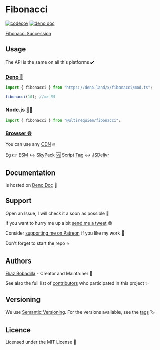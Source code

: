 # Fibonacci

[![codecov](https://codecov.io/gh/ultirequiem/fibonacci.js/branch/main/graph/badge.svg)](https://codecov.io/gh/ultirequiem/fibonacci.js)
[![deno doc](https://doc.deno.land/badge.svg)](https://doc.deno.land/https/deno.land/x/fibonacci/mod.ts)

[Fibonacci Succession](https://en.wikipedia.org/wiki/Fibonacci_number)

## Usage

The API is the same on all this platforms ✔️

### [Deno 🦕](https://deno.land/x/fibonacci)

```javascript
import { fibonacci } from "https://deno.land/x/fibonacci/mod.ts";

fibonacci(10); //=> 55
```

### [Node.js 🐢🚀](https://npmjs.com/package/@ultirequiem/fibonacci)

```javascript
import { fibonacci } from "@ultirequiem/fibonacci";
```

### [Browser 🌐](https://developer.mozilla.org/en-US/docs/Glossary/Browser)

You can use any [CDN](https://en.wikipedia.org/wiki/Content_delivery_network) 🔥

Eg 👉
[ESM](https://developer.mozilla.org/en-US/docs/Web/JavaScript/Guide/Modules) ↔️
[SkyPack](https://cdn.skypack.dev/@ultirequiem/random-item) 🆚
[Script Tag](https://developer.mozilla.org/en-US/docs/Web/HTML/Element/script)
↔️ [JSDelivr](https://cdn.jsdelivr.net/npm/@ultirequiem/random-item)

## Documentation

Is hosted on
[Deno Doc](https://doc.deno.land/https://deno.land/x/fibonacci/mod.ts) 📄

## Support

Open an Issue, I will check it a soon as possible 👀

If you want to hurry me up a bit
[send me a tweet](https://twitter.com/UltiRequiem) 😆

Consider [supporting me on Patreon](https://patreon.com/UltiRequiem) if you like
my work 🙏

Don't forget to start the repo ⭐

## Authors

[Eliaz Bobadilla](https://ultirequiem.com) - Creator and Maintainer 💪

See also the full list of
[contributors](https://github.com/UltiRequiem/fibonacci.js/contributors) who
participated in this project ✨

## Versioning

We use [Semantic Versioning](http://semver.org). For the versions available, see
the [tags](https://github.com/UltiRequiem/fibonacci.js/tags) 🏷️

## Licence

Licensed under the MIT License 📄
